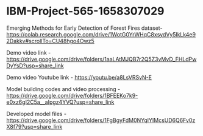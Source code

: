 # IBM-Project-565-1658307029
Emerging Methods for Early Detection of Forest Fires
dataset-https://colab.research.google.com/drive/1WotG0YrWHqC8xsydVy5lkLk4e92Dakkv#scrollTo=CU48hgo4Owz5

Demo video link - https://drive.google.com/drive/folders/1aaLAtMJQB7r2Q5Z3vMvD_FHLdPwDyYsD?usp=share_link

Demo video Youtube link - https://youtu.be/a8LsVRSvN-E

Model building codes and video processing - https://drive.google.com/drive/folders/1BFEEKo7k9-e0xz6gI2C5a__aIpgz4YVQ?usp=share_link

Developed model files - https://drive.google.com/drive/folders/1FgBgyFdM0NYqlYIMcsUD6Q6Fv0zX8f79?usp=share_link
